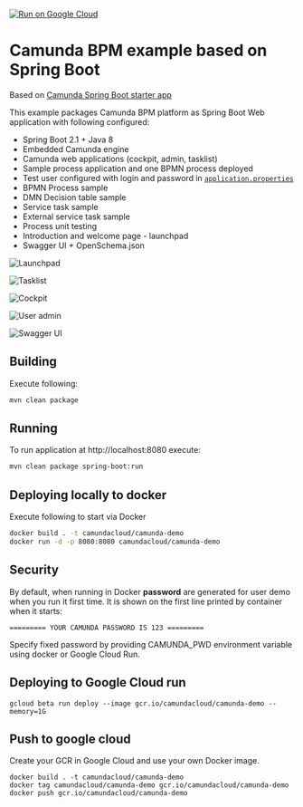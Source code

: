 [![Run on Google Cloud](https://storage.googleapis.com/cloudrun/button.svg)](https://console.cloud.google.com/cloudshell/editor?shellonly=true&cloudshell_image=gcr.io/cloudrun/button&cloudshell_git_repo=https://github.com/rpsjr/camunda-demo.git)

# Camunda BPM example based on Spring Boot

Based on [Camunda Spring Boot starter app](https://github.com/camunda/camunda-bpm-examples/tree/master/spring-boot-starter/example-webapp?ref=7f807189b443c2f10e8cb192303a46b0fef7ac62)

This example packages Camunda BPM platform as Spring Boot Web application with following configured:

- Spring Boot 2.1 + Java 8
- Embedded Camunda engine
- Camunda web applications (cockpit, admin, tasklist)
- Sample process application and one BPMN process deployed
- Test user configured with login and password in [`application.properties`](src/main/resources/application.properties)
- BPMN Process sample
- DMN Decision table sample
- Service task sample
- External service task sample
- Process unit testing
- Introduction and welcome page - launchpad
- Swagger UI + OpenSchema.json

![Launchpad](src/main/resources/static/launchpad/launchpad.png)

![Tasklist](src/main/resources/static/launchpad/tasklist.png)

![Cockpit](src/main/resources/static/launchpad/cockpit.png)

![User admin](src/main/resources/static/launchpad/useradmin.png)

![Swagger UI](src/main/resources/static/launchpad/swagger.png)

## Building

Execute following:

```bash
mvn clean package
```

## Running

To run application at http://localhost:8080 execute:

```bash
mvn clean package spring-boot:run
```

## Deploying locally to docker

Execute following to start via Docker

```bash
docker build . -t camundacloud/camunda-demo
docker run -d -p 8080:8080 camundacloud/camunda-demo
```

## Security

By default, when running in Docker **password** are generated for user demo when you run it first time.
It is shown on the first line printed by container when it starts:

```
========= YOUR CAMUNDA PASSWORD IS 123 =========
```

Specify fixed password by providing CAMUNDA_PWD environment variable using docker or Google Cloud Run.

## Deploying to Google Cloud run

```
gcloud beta run deploy --image gcr.io/camundacloud/camunda-demo --memory=1G
```

## Push to google cloud

Create your GCR in Google Cloud and use your own Docker image.

```
docker build . -t camundacloud/camunda-demo
docker tag camundacloud/camunda-demo gcr.io/camundacloud/camunda-demo
docker push gcr.io/camundacloud/camunda-demo
```
